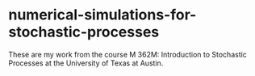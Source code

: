 # numerical-simulations-for-stochastic-processes
These are my work from the course M 362M: Introduction to Stochastic Processes at the University of Texas at Austin.
